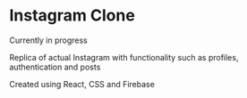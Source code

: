 # Instagram Clone

Currently in progress

Replica of actual Instagram with functionality such as profiles, authentication and posts

Created using React, CSS and Firebase



